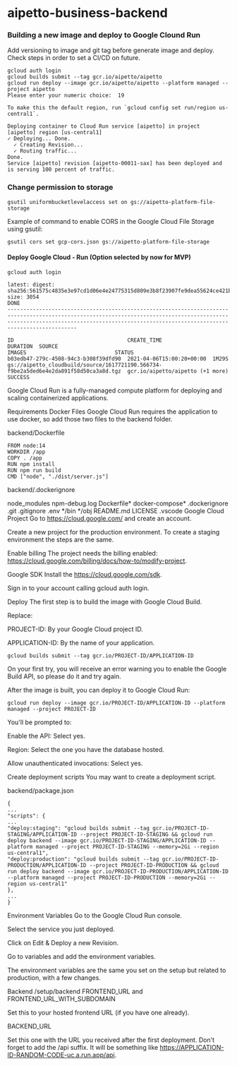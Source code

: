 # aipetto-business-backend

### Building a new image and deploy to Google Clound Run
Add versioning to image and git tag before generate image and deploy. Check steps in order to set a CI/CD on future.
``` 
gcloud auth login 
gcloud builds submit --tag gcr.io/aipetto/aipetto
gcloud run deploy --image gcr.io/aipetto/aipetto --platform managed --project aipetto
Please enter your numeric choice:  19

To make this the default region, run `gcloud config set run/region us-central1`.

Deploying container to Cloud Run service [aipetto] in project [aipetto] region [us-central1]
✓ Deploying... Done.                                                                                                                                                                                                                   
  ✓ Creating Revision...                                                                                                                                                                                                               
  ✓ Routing traffic...                                                                                                                                                                                                                 
Done.                                                                                                                                                                                                                                  
Service [aipetto] revision [aipetto-00011-sax] has been deployed and is serving 100 percent of traffic.

```

### Change permission to storage
```
gsutil uniformbucketlevelaccess set on gs://aipetto-platform-file-storage
```

Example of command to enable CORS in the Google Cloud File Storage using gsutil:
```
gsutil cors set gcp-cors.json gs://aipetto-platform-file-storage
```

#### Deploy Google Cloud - Run (Option selected by now for MVP)
```
gcloud auth login
```

```
latest: digest: sha256:561575c4835e3e97cd1d06e4e24775315d809e3b8f23907fe9dea55624ce421b size: 3054
DONE
----------------------------------------------------------------------------------------------------------------------------------------------------------------------------------------------------------------------------------------

ID                                    CREATE_TIME                DURATION  SOURCE                                                                                 IMAGES                            STATUS
b03edb47-279c-4508-94c3-b308f39dfd90  2021-04-06T15:00:20+00:00  1M29S     gs://aipetto_cloudbuild/source/1617721190.566734-f9be2a5ded6e4e2da891f58d50ca3a8d.tgz  gcr.io/aipetto/aipetto (+1 more)  SUCCESS

```

Google Cloud Run is a fully-managed compute platform for deploying and scaling containerized applications.

Requirements
Docker Files
Google Cloud Run requires the application to use docker, so add those two files to the backend folder.

backend/Dockerfile
```
FROM node:14
WORKDIR /app
COPY . /app
RUN npm install
RUN npm run build
CMD ["node", "./dist/server.js"]
```


backend/.dockerignore

node_modules
npm-debug.log
Dockerfile*
docker-compose*
.dockerignore
.git
.gitignore
.env
*/bin
*/obj
README.md
LICENSE
.vscode
Google Cloud Project
Go to https://cloud.google.com/ and create an account.

Create a new project for the production environment. To create a staging environment the steps are the same.

Enable billing
The project needs the billing enabled: https://cloud.google.com/billing/docs/how-to/modify-project.

Google SDK
Install the https://cloud.google.com/sdk.

Sign in to your account calling gcloud auth login.

Deploy
The first step is to build the image with Google Cloud Build.

Replace:

PROJECT-ID: By your Google Cloud project ID.

APPLICATION-ID: By the name of your application.
``` 
gcloud builds submit --tag gcr.io/PROJECT-ID/APPLICATION-ID
```
On your first try, you will receive an error warning you to enable the Google Build API, so please do it and try again.


After the image is built, you can deploy it to Google Cloud Run:
```
gcloud run deploy --image gcr.io/PROJECT-ID/APPLICATION-ID --platform managed --project PROJECT-ID
```
You'll be prompted to:

Enable the API: Select yes.

Region: Select the one you have the database hosted.

Allow unauthenticated invocations: Select yes.

Create deployment scripts
You may want to create a deployment script.

backend/package.json

```
{
...
"scripts": {
...
"deploy:staging": "gcloud builds submit --tag gcr.io/PROJECT-ID-STAGING/APPLICATION-ID --project PROJECT-ID-STAGING && gcloud run deploy backend --image gcr.io/PROJECT-ID-STAGING/APPLICATION-ID --platform managed --project PROJECT-ID-STAGING --memory=2Gi --region us-central1",
"deploy:production": "gcloud builds submit --tag gcr.io/PROJECT-ID-PRODUCTION/APPLICATION-ID --project PROJECT-ID-PRODUCTION && gcloud run deploy backend --image gcr.io/PROJECT-ID-PRODUCTION/APPLICATION-ID --platform managed --project PROJECT-ID-PRODUCTION --memory=2Gi --region us-central1"
},
...
}
```

Environment Variables
Go to the Google Cloud Run console.

Select the service you just deployed.

Click on Edit & Deploy a new Revision.

Go to variables and add the environment variables.

The environment variables are the same you set on the setup but related to production, with a few changes.

Backend
/setup/backend
FRONTEND_URL and FRONTEND_URL_WITH_SUBDOMAIN

Set this to your hosted frontend URL (if you have one already).

BACKEND_URL

Set this one with the URL you received after the first deployment. Don't forget to add the /api suffix. It will be something like https://APPLICATION-ID-RANDOM-CODE-uc.a.run.app/api.